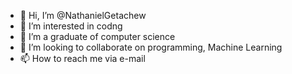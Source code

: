 - 👋 Hi, I’m @NathanielGetachew
- 👀 I’m interested in codng
- 🌱 I’m a graduate of computer science 
- 💞️ I’m looking to collaborate on programming, Machine Learning
- 📫 How to reach me via e-mail

<!---
NathanielGetachew/NathanielGetachew is a ✨ special ✨ repository because its `README.md` (this file) appears on your GitHub profile.
You can click the Preview link to take a look at your changes.
--->

